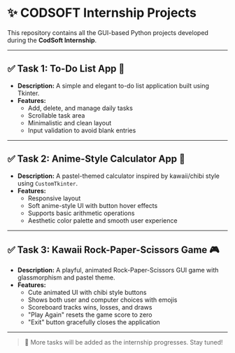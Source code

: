 # ✨ CODSOFT Internship Projects

This repository contains all the GUI-based Python projects developed during the **CodSoft Internship**.

---

## ✅ Task 1: To-Do List App 📝
- **Description:** A simple and elegant to-do list application built using Tkinter.
- **Features:**
  - Add, delete, and manage daily tasks
  - Scrollable task area
  - Minimalistic and clean layout
  - Input validation to avoid blank entries

---

## ✅ Task 2: Anime-Style Calculator App 🧮
- **Description:** A pastel-themed calculator inspired by kawaii/chibi style using `CustomTkinter`.
- **Features:**
  - Responsive layout
  - Soft anime-style UI with button hover effects
  - Supports basic arithmetic operations
  - Aesthetic color palette and smooth user experience

---

## ✅ Task 3: Kawaii Rock-Paper-Scissors Game 🎮
- **Description:** A playful, animated Rock-Paper-Scissors GUI game with glassmorphism and pastel theme.
- **Features:**
  - Cute animated UI with chibi style buttons
  - Shows both user and computer choices with emojis
  - Scoreboard tracks wins, losses, and draws
  - "Play Again" resets the game score to zero
  - "Exit" button gracefully closes the application

---

> 🚀 More tasks will be added as the internship progresses. Stay tuned!



